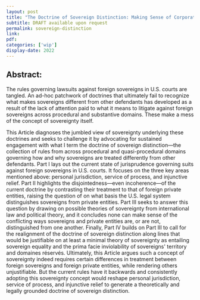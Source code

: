 ```yaml
---
layout: post
title: "The Doctrine of Sovereign Distinction: Making Sense of Corporations and Foreign States in U.S. Courts"
subtitle: DRAFT available upon request
permalink: sovereign-distinction
link:
pdf: 
categories: ['wip']
display-date: 2022
---
```


<h2>Abstract:</h2>
The rules governing lawsuits against foreign sovereigns in U.S. courts are tangled. An ad-hoc patchwork of doctrines that ultimately fail to recognize what makes sovereigns different from other defendants has developed as a result of the lack of attention paid to what it means to litigate against foreign sovereigns across procedural and substantive domains. These make a mess of the concept of sovereignty itself.

This Article diagnoses the jumbled view of sovereignty underlying these doctrines and seeks to challenge it by advocating for sustained engagement with what I term the doctrine of sovereign distinction—the collection of rules from across procedural and quasi-procedural domains governing how and why sovereigns are treated differently from other defendants. Part I lays out the current state of jurisprudence governing suits against foreign sovereigns in U.S. courts. It focuses on the three key areas mentioned above: personal jurisdiction, service of process, and injunctive relief. Part II highlights the disjointedness—even incoherence—of the current doctrine by contrasting their treatment to that of foreign private entities, raising the question of on what basis the U.S. legal system distinguishes sovereigns from private entities. Part III seeks to answer this question by drawing on possible theories of sovereignty from international law and political theory, and it concludes none can make sense of the conflicting ways sovereigns and private entities are, or are not, distinguished from one another. Finally, Part IV builds on Part III to call for the realignment of the doctrine of sovereign distinction along lines that would be justifiable on at least a minimal theory of sovereignty as entailing sovereign equality and the prima facie inviolability of sovereigns' territory and domaines réservés. Ultimately, this Article argues such a concept of sovereignty indeed requires certain differences in treatment between foreign sovereigns and foreign private entities, while rendering others unjustifiable. But the current rules have it backwards and consistently adopting this sovereignty concept would reshape personal jurisdiction, service of process, and injunctive relief to generate a theoretically and legally grounded doctrine of sovereign distinction.

